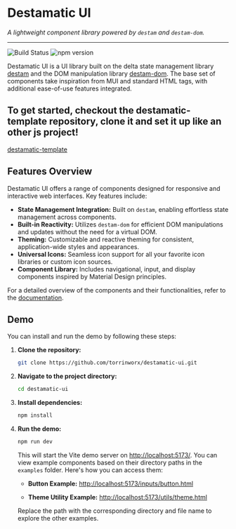 
# Destamatic UI

*A lightweight component library powered by `destam` and `destam-dom`.*

---
![Build Status](https://img.shields.io/github/actions/workflow/status/torrinworx/destamatic-ui/build.yml?branch=main)
![npm version](https://img.shields.io/npm/v/destamatic-ui)

Destamatic UI is a UI library built on the delta state management library [destam](https://github.com/equator-studios/destam) and the DOM manipulation library [destam-dom](https://github.com/Nefsen402/destam-dom). The base set of components take inspiration from MUI and standard HTML tags, with additional ease-of-use features integrated.

## To get started, checkout the destamatic-template repository, clone it and set it up like an other js project!
[destamatic-template](https://github.com/torrinworx/destamatic-template)

## Features Overview

Destamatic UI offers a range of components designed for responsive and interactive web interfaces. Key features include:

- **State Management Integration:** Built on `destam`, enabling effortless state management across components.
- **Built-in Reactivity:** Utilizes `destam-dom` for efficient DOM manipulations and updates without the need for a virtual DOM.
- **Theming:** Customizable and reactive theming for consistent, application-wide styles and appearances.
- **Universal Icons:** Seamless icon support for all your favorite icon libraries or custom icon sources.
- **Component Library:** Includes navigational, input, and display components inspired by Material Design principles.

For a detailed overview of the components and their functionalities, refer to the [documentation](./docs/index.md).

## Demo

You can install and run the demo by following these steps:

1. **Clone the repository:**

    ```bash
    git clone https://github.com/torrinworx/destamatic-ui.git
    ```

2. **Navigate to the project directory:**

    ```bash
    cd destamatic-ui
    ```

3. **Install dependencies:**

    ```bash
    npm install
    ```

4. **Run the demo:**

    ```bash
    npm run dev
    ```

    This will start the Vite demo server on [http://localhost:5173/](http://localhost:5173/). You can view example components based on their directory paths in the `examples` folder. Here's how you can access them:

    - **Button Example:**
      [http://localhost:5173/inputs/button.html](http://localhost:5173/inputs/button.html)

    - **Theme Utility Example:**
      [http://localhost:5173/utils/theme.html](http://localhost:5173/utils/theme.html)

    Replace the path with the corresponding directory and file name to explore the other examples.

